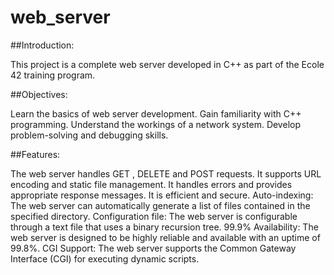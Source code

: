 # web_server

##Introduction:

This project is a complete web server developed in C++ as part of the Ecole 42 training program.

##Objectives:

Learn the basics of web server development.
Gain familiarity with C++ programming.
Understand the workings of a network system.
Develop problem-solving and debugging skills.

##Features:

The web server handles GET , DELETE and POST requests.
It supports URL encoding and static file management.
It handles errors and provides appropriate response messages.
It is efficient and secure.
Auto-indexing: The web server can automatically generate a list of files contained in the specified directory.
Configuration file: The web server is configurable through a text file that uses a binary recursion tree.
99.9% Availability: The web server is designed to be highly reliable and available with an uptime of 99.8%.
CGI Support: The web server supports the Common Gateway Interface (CGI) for executing dynamic scripts.
